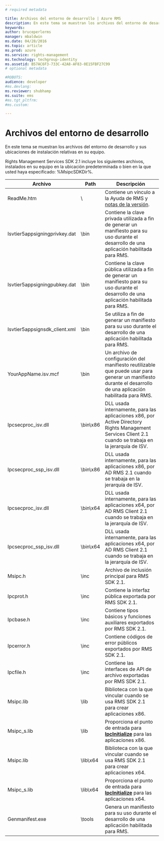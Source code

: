```yaml
---
# required metadata

title: Archivos del entorno de desarrollo | Azure RMS
description: En este tema se muestran los archivos del entorno de desarrollo y sus ubicaciones de instalación relativas en su equipo.
keywords:
author: bruceperlerms
manager: mbaldwin
ms.date: 04/28/2016
ms.topic: article
ms.prod: azure
ms.service: rights-management
ms.technology: techgroup-identity
ms.assetid: B57AC6F3-733C-42A8-AF83-0E15FBF27C99
# optional metadata

#ROBOTS:
audience: developer
#ms.devlang:
ms.reviewer: shubhamp
ms.suite: ems
#ms.tgt_pltfrm:
#ms.custom:

---
```


# Archivos del entorno de desarrollo

En este tema se muestran los archivos del entorno de desarrollo y sus ubicaciones de instalación relativas en su equipo.

Rights Management Services SDK 2.1 incluye los siguientes archivos, instalados en su equipo en la ubicación predeterminada o bien en la que usted haya especificado: %MsipcSDKDir%.

|Archivo|Path|Descripción|
|----|----|-----------|
|ReadMe.htm| \ | Contiene un vínculo a la Ayuda de RMS y [notas de la versión](release-notes-rtm.md).|
|Isvtier5appsigningprivkey.dat|\bin|Contiene la clave privada utilizada a fin de generar un manifiesto para su uso durante el desarrollo de una aplicación habilitada para RMS.|
|Isvtier5appsigningpubkey.dat|\bin|Contiene la clave pública utilizada a fin de generar un manifiesto para su uso durante el desarrollo de una aplicación habilitada para RMS.|
|Isvtier5appsignsdk_client.xml|\bin|Se utiliza a fin de generar un manifiesto para su uso durante el desarrollo de una aplicación habilitada para RMS.|
|YourAppName.isv.mcf|\bin|Un archivo de configuración del manifiesto reutilizable que puede usar para generar un manifiesto durante el desarrollo de una aplicación habilitada para RMS.|
|Ipcsecproc_isv.dll|\bin\x86|DLL usada internamente, para las aplicaciones x86, por Active Directory Rights Management Services Client 2.1 cuando se trabaja en la jerarquía de ISV.|
|Ipcsecproc_ssp_isv.dll|\bin\x86|DLL usada internamente, para las aplicaciones x86, por AD RMS 2.1 cuando se trabaja en la jerarquía de ISV.|
|Ipcsecproc_isv.dll|\bin\x64|DLL usada internamente, para las aplicaciones x64, por AD RMS Client 2.1 cuando se trabaja en la jerarquía de ISV.|
|Ipcsecproc_ssp_isv.dll|\bin\x64|DLL usada internamente, para las aplicaciones x64, por AD RMS Client 2.1 cuando se trabaja en la jerarquía de ISV.|
|Msipc.h|\inc|Archivo de inclusión principal para RMS SDK 2.1.|
|Ipcprot.h|\inc|Contiene la interfaz pública exportada por RMS SDK 2.1.|
|Ipcbase.h|\inc|Contiene tipos básicos y funciones auxiliares exportados por RMS SDK 2.1.|
|Ipcerror.h|\inc|Contiene códigos de error públicos exportados por RMS SDK 2.1.|
|Ipcfile.h|\inc|Contiene las interfaces de API de archivo exportadas por RMS SDK 2.1.|
|Msipc.lib|\lib|Biblioteca con la que vincular cuando se usa RMS SDK 2.1 para crear aplicaciones x86.|
|Msipc_s.lib|\lib|Proporciona el punto de entrada para [<strong>IpcInitialize</strong>](/rights-management/sdk/2.1/api/win/functions#msipc_ipcinitialize) para las aplicaciones x86.|
|Msipc.lib|\lib\x64|Biblioteca con la que vincular cuando se usa RMS SDK 2.1 para crear aplicaciones x64.|
|Msipc_s.lib|\lib\x64|Proporciona el punto de entrada para [<strong>IpcInitialize</strong>](/rights-management/sdk/2.1/api/win/functions#msipc_ipcinitialize) para las aplicaciones x64.|
|Genmanifest.exe|\tools|Genera un manifiesto para su uso durante el desarrollo de una aplicación habilitada para RMS.|
 

 

 


<!--HONumber=Apr16_HO4-->



